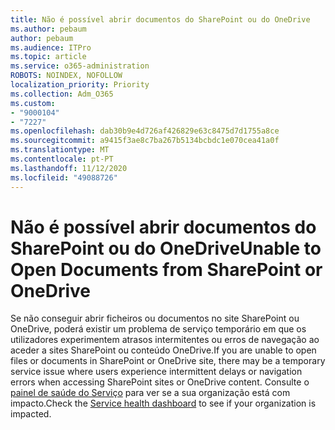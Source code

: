 ```yaml
---
title: Não é possível abrir documentos do SharePoint ou do OneDrive
ms.author: pebaum
author: pebaum
ms.audience: ITPro
ms.topic: article
ms.service: o365-administration
ROBOTS: NOINDEX, NOFOLLOW
localization_priority: Priority
ms.collection: Adm_O365
ms.custom:
- "9000104"
- "7227"
ms.openlocfilehash: dab30b9e4d726af426829e63c8475d7d1755a8ce
ms.sourcegitcommit: a9415f3ae8c7ba267b5134bcbdc1e070cea41a0f
ms.translationtype: MT
ms.contentlocale: pt-PT
ms.lasthandoff: 11/12/2020
ms.locfileid: "49088726"
---
```

# <a name="unable-to-open-documents-from-sharepoint-or-onedrive"></a><span data-ttu-id="79fe9-102">Não é possível abrir documentos do SharePoint ou do OneDrive</span><span class="sxs-lookup"><span data-stu-id="79fe9-102">Unable to Open Documents from SharePoint or OneDrive</span></span>

<span data-ttu-id="79fe9-103">Se não conseguir abrir ficheiros ou documentos no site SharePoint ou OneDrive, poderá existir um problema de serviço temporário em que os utilizadores experimentem atrasos intermitentes ou erros de navegação ao aceder a sites SharePoint ou conteúdo OneDrive.</span><span class="sxs-lookup"><span data-stu-id="79fe9-103">If you are unable to open files or documents in SharePoint or OneDrive site, there may be a temporary service issue where users experience intermittent delays or navigation errors when accessing SharePoint sites or OneDrive content.</span></span> <span data-ttu-id="79fe9-104">Consulte o [painel de saúde do Serviço](https://admin.microsoft.com/AdminPortal/Home#/servicehealth) para ver se a sua organização está com impacto.</span><span class="sxs-lookup"><span data-stu-id="79fe9-104">Check the [Service health dashboard](https://admin.microsoft.com/AdminPortal/Home#/servicehealth) to see if your organization is impacted.</span></span>
